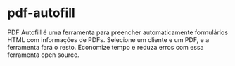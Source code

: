 # pdf-autofill
PDF Autofill é uma ferramenta para preencher automaticamente formulários HTML com informações de PDFs. Selecione um cliente e um PDF, e a ferramenta fará o resto. Economize tempo e reduza erros com essa ferramenta open source.

